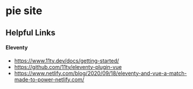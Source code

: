 # pie site

## Helpful Links

#### Eleventy

- https://www.11ty.dev/docs/getting-started/
- https://github.com/11ty/eleventy-plugin-vue
- https://www.netlify.com/blog/2020/09/18/eleventy-and-vue-a-match-made-to-power-netlify.com/
